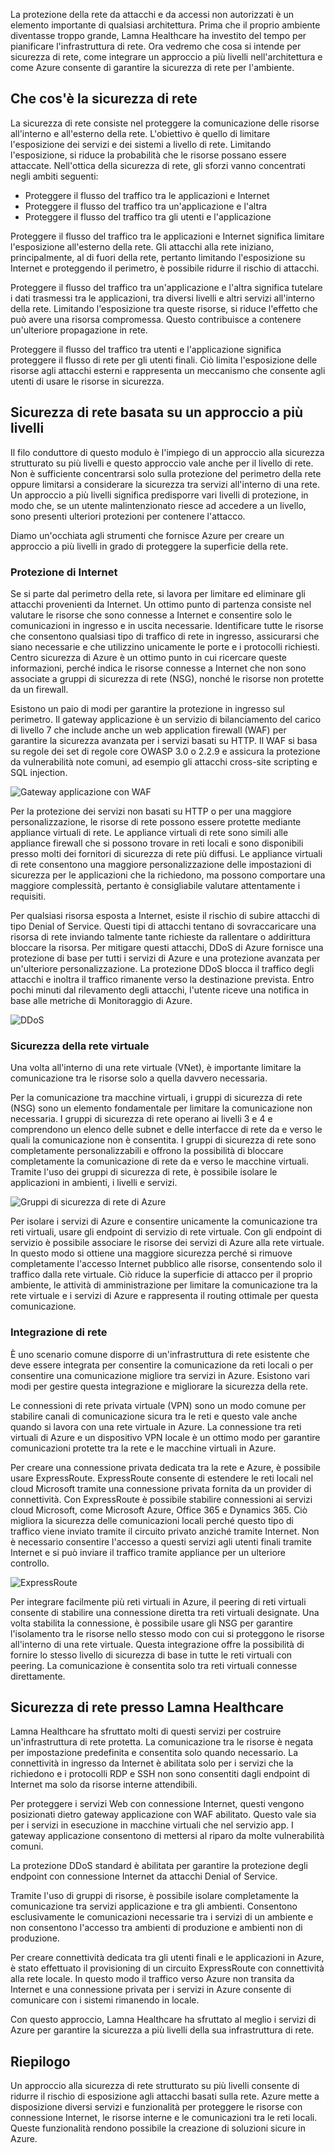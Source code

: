 La protezione della rete da attacchi e da accessi non autorizzati è un elemento importante di qualsiasi architettura. Prima che il proprio ambiente diventasse troppo grande, Lamna Healthcare ha investito del tempo per pianificare l'infrastruttura di rete. Ora vedremo che cosa si intende per sicurezza di rete, come integrare un approccio a più livelli nell'architettura e come Azure consente di garantire la sicurezza di rete per l'ambiente.

## <a name="what-is-network-security"></a>Che cos'è la sicurezza di rete

La sicurezza di rete consiste nel proteggere la comunicazione delle risorse all'interno e all'esterno della rete. L'obiettivo è quello di limitare l'esposizione dei servizi e dei sistemi a livello di rete. Limitando l'esposizione, si riduce la probabilità che le risorse possano essere attaccate. Nell'ottica della sicurezza di rete, gli sforzi vanno concentrati negli ambiti seguenti:

- Proteggere il flusso del traffico tra le applicazioni e Internet
- Proteggere il flusso del traffico tra un'applicazione e l'altra
- Proteggere il flusso del traffico tra gli utenti e l'applicazione

Proteggere il flusso del traffico tra le applicazioni e Internet significa limitare l'esposizione all'esterno della rete. Gli attacchi alla rete iniziano, principalmente, al di fuori della rete, pertanto limitando l'esposizione su Internet e proteggendo il perimetro, è possibile ridurre il rischio di attacchi.

Proteggere il flusso del traffico tra un'applicazione e l'altra significa tutelare i dati trasmessi tra le applicazioni, tra diversi livelli e altri servizi all'interno della rete. Limitando l'esposizione tra queste risorse, si riduce l'effetto che può avere una risorsa compromessa. Questo contribuisce a contenere un'ulteriore propagazione in rete.

Proteggere il flusso del traffico tra utenti e l'applicazione significa proteggere il flusso di rete per gli utenti finali. Ciò limita l'esposizione delle risorse agli attacchi esterni e rappresenta un meccanismo che consente agli utenti di usare le risorse in sicurezza. 

## <a name="a-layered-approach-to-network-security"></a>Sicurezza di rete basata su un approccio a più livelli

Il filo conduttore di questo modulo è l'impiego di un approccio alla sicurezza strutturato su più livelli e questo approccio vale anche per il livello di rete. Non è sufficiente concentrarsi solo sulla protezione del perimetro della rete oppure limitarsi a considerare la sicurezza tra servizi all'interno di una rete. Un approccio a più livelli significa predisporre vari livelli di protezione, in modo che, se un utente malintenzionato riesce ad accedere a un livello, sono presenti ulteriori protezioni per contenere l'attacco.

Diamo un'occhiata agli strumenti che fornisce Azure per creare un approccio a più livelli in grado di proteggere la superficie della rete.

### <a name="internet-protection"></a>Protezione di Internet

Se si parte dal perimetro della rete, si lavora per limitare ed eliminare gli attacchi provenienti da Internet. Un ottimo punto di partenza consiste nel valutare le risorse che sono connesse a Internet e consentire solo le comunicazioni in ingresso e in uscita necessarie. Identificare tutte le risorse che consentono qualsiasi tipo di traffico di rete in ingresso, assicurarsi che siano necessarie e che utilizzino unicamente le porte e i protocolli richiesti. Centro sicurezza di Azure è un ottimo punto in cui ricercare queste informazioni, perché indica le risorse connesse a Internet che non sono associate a gruppi di sicurezza di rete (NSG), nonché le risorse non protette da un firewall.

Esistono un paio di modi per garantire la protezione in ingresso sul perimetro. Il gateway applicazione è un servizio di bilanciamento del carico di livello 7 che include anche un web application firewall (WAF) per garantire la sicurezza avanzata per i servizi basati su HTTP. Il WAF si basa su regole dei set di regole core OWASP 3.0 o 2.2.9 e assicura la protezione da vulnerabilità note comuni, ad esempio gli attacchi cross-site scripting e SQL injection.

![Gateway applicazione con WAF](../media-draft/appgw-waf.png)

Per la protezione dei servizi non basati su HTTP o per una maggiore personalizzazione, le risorse di rete possono essere protette mediante appliance virtuali di rete. Le appliance virtuali di rete sono simili alle appliance firewall che si possono trovare in reti locali e sono disponibili presso molti dei fornitori di sicurezza di rete più diffusi. Le appliance virtuali di rete consentono una maggiore personalizzazione delle impostazioni di sicurezza per le applicazioni che la richiedono, ma possono comportare una maggiore complessità, pertanto è consigliabile valutare attentamente i requisiti.

Per qualsiasi risorsa esposta a Internet, esiste il rischio di subire attacchi di tipo Denial of Service. Questi tipi di attacchi tentano di sovraccaricare una risorsa di rete inviando talmente tante richieste da rallentare o addirittura bloccare la risorsa. Per mitigare questi attacchi, DDoS di Azure fornisce una protezione di base per tutti i servizi di Azure e una protezione avanzata per un'ulteriore personalizzazione. La protezione DDoS blocca il traffico degli attacchi e inoltra il traffico rimanente verso la destinazione prevista. Entro pochi minuti dal rilevamento degli attacchi, l'utente riceve una notifica in base alle metriche di Monitoraggio di Azure.

![DDoS](../media-draft/ddos.png)

### <a name="virtual-network-security"></a>Sicurezza della rete virtuale

Una volta all'interno di una rete virtuale (VNet), è importante limitare la comunicazione tra le risorse solo a quella davvero necessaria.

Per la comunicazione tra macchine virtuali, i gruppi di sicurezza di rete (NSG) sono un elemento fondamentale per limitare la comunicazione non necessaria. I gruppi di sicurezza di rete operano ai livelli 3 e 4 e comprendono un elenco delle subnet e delle interfacce di rete da e verso le quali la comunicazione non è consentita. I gruppi di sicurezza di rete sono completamente personalizzabili e offrono la possibilità di bloccare completamente la comunicazione di rete da e verso le macchine virtuali. Tramite l'uso dei gruppi di sicurezza di rete, è possibile isolare le applicazioni in ambienti, i livelli e servizi.

![Gruppi di sicurezza di rete di Azure](../media-draft/azure-network-security.png)

Per isolare i servizi di Azure e consentire unicamente la comunicazione tra reti virtuali, usare gli endpoint di servizio di rete virtuale. Con gli endpoint di servizio è possibile associare le risorse dei servizi di Azure alla rete virtuale. In questo modo si ottiene una maggiore sicurezza perché si rimuove completamente l'accesso Internet pubblico alle risorse, consentendo solo il traffico dalla rete virtuale. Ciò riduce la superficie di attacco per il proprio ambiente, le attività di amministrazione per limitare la comunicazione tra la rete virtuale e i servizi di Azure e rappresenta il routing ottimale per questa comunicazione.

### <a name="network-integration"></a>Integrazione di rete

È uno scenario comune disporre di un'infrastruttura di rete esistente che deve essere integrata per consentire la comunicazione da reti locali o per consentire una comunicazione migliore tra servizi in Azure. Esistono vari modi per gestire questa integrazione e migliorare la sicurezza della rete.

Le connessioni di rete privata virtuale (VPN) sono un modo comune per stabilire canali di comunicazione sicura tra le reti e questo vale anche quando si lavora con una rete virtuale in Azure. La connessione tra reti virtuali di Azure e un dispositivo VPN locale è un ottimo modo per garantire comunicazioni protette tra la rete e le macchine virtuali in Azure.

Per creare una connessione privata dedicata tra la rete e Azure, è possibile usare ExpressRoute. ExpressRoute consente di estendere le reti locali nel cloud Microsoft tramite una connessione privata fornita da un provider di connettività. Con ExpressRoute è possibile stabilire connessioni ai servizi cloud Microsoft, come Microsoft Azure, Office 365 e Dynamics 365. Ciò migliora la sicurezza delle comunicazioni locali perché questo tipo di traffico viene inviato tramite il circuito privato anziché tramite Internet. Non è necessario consentire l'accesso a questi servizi agli utenti finali tramite Internet e si può inviare il traffico tramite appliance per un ulteriore controllo.

![ExpressRoute](../media-draft/expressroute-connection-overview.png)

Per integrare facilmente più reti virtuali in Azure, il peering di reti virtuali consente di stabilire una connessione diretta tra reti virtuali designate. Una volta stabilita la connessione, è possibile usare gli NSG per garantire l'isolamento tra le risorse nello stesso modo con cui si proteggono le risorse all'interno di una rete virtuale. Questa integrazione offre la possibilità di fornire lo stesso livello di sicurezza di base in tutte le reti virtuali con peering. La comunicazione è consentita solo tra reti virtuali connesse direttamente.

## <a name="network-security-at-lamna-healthcare"></a>Sicurezza di rete presso Lamna Healthcare

Lamna Healthcare ha sfruttato molti di questi servizi per costruire un'infrastruttura di rete protetta. La comunicazione tra le risorse è negata per impostazione predefinita e consentita solo quando necessario. La connettività in ingresso da Internet è abilitata solo per i servizi che la richiedono e i protocolli RDP e SSH non sono consentiti dagli endpoint di Internet ma solo da risorse interne attendibili.

Per proteggere i servizi Web con connessione Internet, questi vengono posizionati dietro gateway applicazione con WAF abilitato. Questo vale sia per i servizi in esecuzione in macchine virtuali che nel servizio app. I gateway applicazione consentono di mettersi al riparo da molte vulnerabilità comuni.

La protezione DDoS standard è abilitata per garantire la protezione degli endpoint con connessione Internet da attacchi Denial of Service.

Tramite l'uso di gruppi di risorse, è possibile isolare completamente la comunicazione tra servizi applicazione e tra gli ambienti. Consentono esclusivamente le comunicazioni necessarie tra i servizi di un ambiente e non consentono l'accesso tra ambienti di produzione e ambienti non di produzione.

Per creare connettività dedicata tra gli utenti finali e le applicazioni in Azure, è stato effettuato il provisioning di un circuito ExpressRoute con connettività alla rete locale. In questo modo il traffico verso Azure non transita da Internet e una connessione privata per i servizi in Azure consente di comunicare con i sistemi rimanendo in locale.

Con questo approccio, Lamna Healthcare ha sfruttato al meglio i servizi di Azure per garantire la sicurezza a più livelli della sua infrastruttura di rete.

## <a name="summary"></a>Riepilogo

Un approccio alla sicurezza di rete strutturato su più livelli consente di ridurre il rischio di esposizione agli attacchi basati sulla rete. Azure mette a disposizione diversi servizi e funzionalità per proteggere le risorse con connessione Internet, le risorse interne e le comunicazioni tra le reti locali. Queste funzionalità rendono possibile la creazione di soluzioni sicure in Azure.
